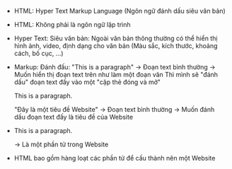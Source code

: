 - HTML: Hyper Text Markup Language (Ngôn ngữ đánh dấu siêu văn bản)
- HTML: Không phải là ngôn ngữ lập trình
- Hyper Text: Siêu văn bản: Ngoài văn bản thông thường có thể hiển thị hình ảnh, video, định dạng cho văn bản (Màu sắc, kích thước, khoảng cách, bố cục, ...)
- Markup: Đánh đấu: 
  "This is a paragraph" 
    -> Đoạn text bình thường
    -> Muốn hiển thị đoạn text trên như làm một đoạn văn Thì mình sẽ "đánh dấu" đoạn text đấy vào một "cặp thẻ đóng và mở" <p></p>
      <p>This is a paragraph.</p>
  "Đây là một tiêu đề Website"
    -> Đoạn text bình thường
    -> Muốn đánh dấu đoạn text đấy là tiêu đề của Website
      <title>Đây là một tiêu đề Website</title>

- <p>This is a paragraph.</p> -> Là một phần tử trong Website
- HTML bao gồm hàng loạt các phần tử để cấu thành nên một Website